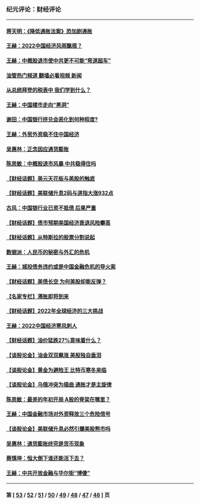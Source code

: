 ### 纪元评论：财经评论
---
#### [蒋天明：《降低通胀法案》恐加剧通胀](../../pages/nsc1026/n13806996.md?09280330) 
#### [王赫：2022中国经济风雨飘摇？](../../pages/nsc1026/n13803207.md?09280330) 
#### [王赫：中概股退市使中共更不可能“弯道超车”](../../pages/nsc1026/n13802858.md?09280330) 
#### [油管热门频道 翻墙必看视频 新闻](ok?09280330)
#### [从总统拜登的税表中 我们学到什么？](../../pages/nsc1026/n13773081.md?09280330) 
#### [王赫：中国楼市走向“黑洞”](../../pages/nsc1026/n13770647.md?09280330) 
#### [谢田：中国银行挤兑会恶化到何种程度?](../../pages/nsc1026/n13766965.md?09280330) 
#### [王赫：外贸外资稳不住中国经济](../../pages/nsc1026/n13753933.md?09280330) 
#### [吴惠林：正念因应通货膨胀](../../pages/nsc1026/n13750350.md?09280330) 
#### [陈思敏：中概股退市风暴 中共稳得住吗](../../pages/nsc1026/n13738978.md?09280330) 
#### [【财经话题】美元天花板与美股的触底](../../pages/nsc1026/n13736495.md?09280330) 
#### [【财经话题】美联储升息2码与道指大涨932点](../../pages/nsc1026/n13727377.md?09280330) 
#### [古风：中国银行业已资不抵债 后果严重](../../pages/nsc1026/n13726111.md?09280330) 
#### [【财经话题】债市预期美国经济衰退风险攀高](../../pages/nsc1026/n13698043.md?09280330) 
#### [【财经话题】从特斯拉的股票分割说起](../../pages/nsc1026/n13679733.md?09280330) 
#### [数据派：人民币的秘密与外汇的危机](../../pages/nsc1026/n13667092.md?09280330) 
#### [王赫：城投债务违约或是中国金融危机的导火索](../../pages/nsc1026/n13665322.md?09280330) 
#### [【财经话题】美债长空 为何美股却能反弹？](../../pages/nsc1026/n13665895.md?09280330) 
#### [【名家专栏】滞胀即将到来](../../pages/nsc1026/n13658171.md?09280330) 
#### [【财经话题】2022年全球经济的三大挑战](../../pages/nsc1026/n13654423.md?09280330) 
#### [王赫：2022中国经济寒风刺人](../../pages/nsc1026/n13651403.md?09280330) 
#### [【财经话题】油价猛跌27%意味着什么？](../../pages/nsc1026/n13648767.md?09280330) 
#### [【谈股论金】油金双双飙涨 美股独自垂泪](../../pages/nsc1026/n13631742.md?09280330) 
#### [【谈股论金】黄金为避险王 比特币寒冬来临](../../pages/nsc1026/n13600406.md?09280330) 
#### [【谈股论金】乌俄冲突为插曲 通胀才是主旋律](../../pages/nsc1026/n13576797.md?09280330) 
#### [陈思敏：最差的年初开局 A股的脊梁在哪里？](../../pages/nsc1026/n13558359.md?09280330) 
#### [王赫：中国金融市场对外资释放三个危险信号](../../pages/nsc1026/n13546389.md?09280330) 
#### [【谈股论金】美联储升息必然引爆美股熊市吗](../../pages/nsc1026/n13519194.md?09280330) 
#### [吴惠林：通货膨胀终究是货币现象](../../pages/nsc1026/n13512979.md?09280330) 
#### [蔡慎坤：恒大倒下谁还能活下去？](../../pages/nsc1026/n13501831.md?09280330) 
#### [王赫：中共开放金融与华尔街“博傻”](../../pages/nsc1026/n13501138.md?09280330) 

---
#### 第 [ [53](./53.md?09280330) / [52](./52.md?09280330) / [51](./51.md?09280330) / [50](./50.md?09280330) / [49](./49.md?09280330) / [48](./48.md?09280330) / [47](./47.md?09280330) / [46](./46.md?09280330) ] 页
